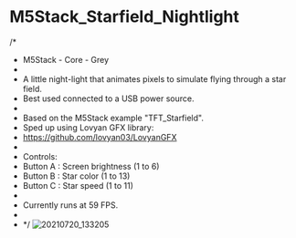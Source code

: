# M5Stack_Starfield_Nightlight

/* 
 *  M5Stack - Core - Grey
 *  
 *  A little night-light that animates pixels to simulate flying through a star field.
 *  Best used connected to a USB power source.
 *  
 *  Based on the M5Stack example "TFT_Starfield".
 *  Sped up using Lovyan GFX library:
 *  https://github.com/lovyan03/LovyanGFX
 *  
 *  Controls:
 *  Button A : Screen brightness (1 to 6)
 *  Button B : Star color (1 to 13)
 *  Button C : Star speed (1 to 11)
 *  
 *  Currently runs at 59 FPS.
 *  
 *  */
![20210720_133205](https://user-images.githubusercontent.com/1586332/126326334-abc7a400-9932-4d67-a223-da75f8a013f6.jpg)
